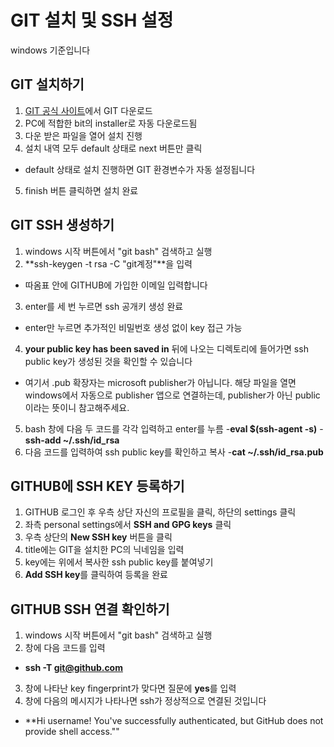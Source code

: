 GIT 설치 및 SSH 설정
==============
windows 기준입니다


## GIT 설치하기
1. [GIT 공식 사이트](https://git-scm.com/downloads "GIT 공식 사이트")에서 GIT 다운로드
2. PC에 적합한 bit의 installer로 자동 다운로드됨
3. 다운 받은 파일을 열어 설치 진행
4. 설치 내역 모두 default 상태로 next 버튼만 클릭
  - default 상태로 설치 진행하면 GIT 환경변수가 자동 설정됩니다
5. finish 버튼 클릭하면 설치 완료


## GIT SSH 생성하기
1. windows 시작 버튼에서 "git bash" 검색하고 실행
2. **ssh-keygen -t rsa -C "git계정"**을 입력 
  - 따옴표 안에 GITHUB에 가입한 이메일 입력합니다
3. enter를 세 번 누르면 ssh 공개키 생성 완료
  - enter만 누르면 추가적인 비밀번호 생성 없이 key 접근 가능 
4. **your public key has been saved in** 뒤에 나오는 디렉토리에 들어가면 ssh public key가 생성된 것을 확인할 수 있습니다
  - 여기서 .pub 확장자는 microsoft publisher가 아닙니다. 해당 파일을 열면 windows에서 자동으로 publisher 앱으로 연결하는데, publisher가 아닌 public이라는 뜻이니 참고해주세요.
5. bash 창에 다음 두 코드를 각각 입력하고 enter를 누름
  -**eval $(ssh-agent -s)**
  -**ssh-add ~/.ssh/id_rsa**
6. 다음 코드를 입력하여 ssh public key를 확인하고 복사
  -**cat ~/.ssh/id_rsa.pub**


## GITHUB에 SSH KEY 등록하기
1. GITHUB 로그인 후 우측 상단 자신의 프로필을 클릭, 하단의 settings 클릭
2. 좌측 personal settings에서 **SSH and GPG keys** 클릭 
3. 우측 상단의 **New SSH key** 버튼을 클릭
4. title에는 GIT을 설치한 PC의 닉네임을 입력
5. key에는 위에서 복사한 ssh public key를 붙여넣기
6. **Add SSH key**를 클릭하여 등록을 완료


## GITHUB SSH 연결 확인하기
1. windows 시작 버튼에서 "git bash" 검색하고 실행
2. 창에 다음 코드를 입력
  - **ssh -T git@github.com**
3. 창에 나타난 key fingerprint가 맞다면 질문에 **yes**를 입력
4. 창에 다음의 메시지가 나타나면 ssh가 정상적으로 연결된 것입니다
  - **Hi username! You've successfully authenticated, but GitHub does not provide shell access.""
